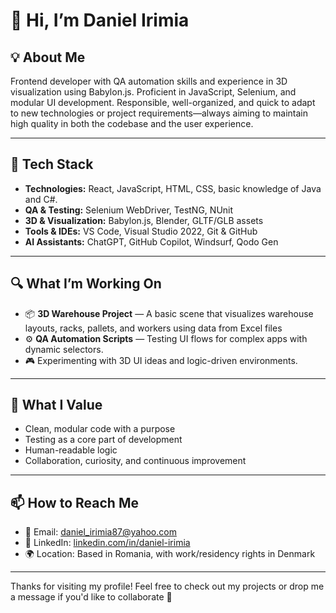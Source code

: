 # 👋 Hi, I’m Daniel Irimia

## 💡 About Me  
Frontend developer with QA automation skills and experience in 3D visualization using Babylon.js. Proficient in JavaScript, Selenium, and modular UI development. Responsible, well-organized, and quick to adapt to new technologies or project requirements—always aiming to maintain high quality in both the codebase and the user experience.

---

## 🧰 Tech Stack

- **Technologies:** React, JavaScript, HTML, CSS, basic knowledge of Java and C#. 
- **QA & Testing:** Selenium WebDriver, TestNG, NUnit  
- **3D & Visualization:** Babylon.js, Blender, GLTF/GLB assets  
- **Tools & IDEs:** VS Code, Visual Studio 2022, Git & GitHub
- **AI Assistants:** ChatGPT, GitHub Copilot, Windsurf, Qodo Gen

---

## 🔍 What I’m Working On

- 📦 **3D Warehouse Project** — A basic scene that visualizes warehouse layouts, racks, pallets, and workers using data from Excel files  
- ⚙️ **QA Automation Scripts** — Testing UI flows for complex apps with dynamic selectors.  
- 🎮 Experimenting with 3D UI ideas and logic-driven environments.

---

## 🎯 What I Value

- Clean, modular code with a purpose  
- Testing as a core part of development  
- Human-readable logic  
- Collaboration, curiosity, and continuous improvement  

---

## 📫 How to Reach Me

- 📩 Email: [daniel_irimia87@yahoo.com](daniel_irimia87@yahoo.com) 
- 💼 LinkedIn: [linkedin.com/in/daniel-irimia](https://www.linkedin.com/in/irimia-daniel/)
- 🌍 Location: Based in Romania, with work/residency rights in Denmark

---

Thanks for visiting my profile! Feel free to check out my projects or drop me a message if you'd like to collaborate 🤝
